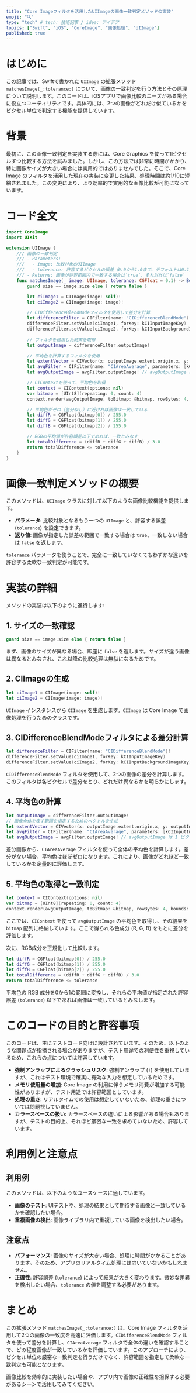 ```yaml
---
title: "Core Imageフィルタを活用したUIImageの画像一致判定メソッドの実装"
emoji: "🔍"
type: "tech" # tech: 技術記事 / idea: アイデア
topics: ["Swift", "iOS", "CoreImage", "画像処理", "UIImage"]
published: true
---
```


# はじめに

この記事では、Swiftで書かれた `UIImage` の拡張メソッド `matchesImage(_:tolerance:)` について、画像の一致判定を行う方法とその原理について説明します。このコードは、iOSアプリで画像比較のニーズがある場合に役立つユーティリティです。具体的には、2つの画像がどれだけ似ているかをピクセル単位で判定する機能を提供しています。

# 背景

最初に、この画像一致判定を実装する際には、Core Graphics を使って1ピクセルずつ比較する方法を試みました。しかし、この方法では非常に時間がかかり、特に画像サイズが大きい場合には実用的ではありませんでした。そこで、Core Image のフィルタを活用した現在の実装に変更した結果、処理時間は約1/10に短縮されました。この変更により、より効率的で実用的な画像比較が可能になっています。

# コード全文

```swift
import CoreImage
import UIKit

extension UIImage {
    /// 画像の一致判定
    /// - Parameters:
    ///   - image: 比較対象のUIImage
    ///   - tolerance: 許容するピクセルの誤差（0.0から1.0まで、デフォルトは0.1）
    /// - Returns: 画像が許容範囲内で一致する場合は`true`、それ以外は`false`
    func matchesImage(_ image: UIImage, tolerance: CGFloat = 0.1) -> Bool {
        guard size == image.size else { return false }

        let ciImage1 = CIImage(image: self)!
        let ciImage2 = CIImage(image: image)!

        // CIDifferenceBlendModeフィルタを使用して差分を計算
        let differenceFilter = CIFilter(name: "CIDifferenceBlendMode")!
        differenceFilter.setValue(ciImage1, forKey: kCIInputImageKey)
        differenceFilter.setValue(ciImage2, forKey: kCIInputBackgroundImageKey)
      
        // フィルタを適用した結果を取得
        let outputImage = differenceFilter.outputImage!

        // 平均色を計算するフィルタを使用
        let extentVector = CIVector(x: outputImage.extent.origin.x, y: outputImage.extent.origin.y, z: outputImage.extent.size.width, w: outputImage.extent.size.height)
        let avgFilter = CIFilter(name: "CIAreaAverage", parameters: [kCIInputImageKey: outputImage, kCIInputExtentKey: extentVector])!
        let avgOutputImage = avgFilter.outputImage! // avgOutputImage は 1 ピクセルに圧縮された平均色の画像です

        // CIContextを使って、平均色を取得
        let context = CIContext(options: nil)
        var bitmap = [UInt8](repeating: 0, count: 4)
        context.render(avgOutputImage, toBitmap: &bitmap, rowBytes: 4, bounds: CGRect(x: 0, y: 0, width: 1, height: 1), format: .RGBA8, colorSpace: nil)

        // 平均色がゼロ（差分なし）に近ければ画像は一致している
        let diffR = CGFloat(bitmap[0]) / 255.0
        let diffG = CGFloat(bitmap[1]) / 255.0
        let diffB = CGFloat(bitmap[2]) / 255.0

        // RGBの平均値が許容誤差以下であれば、一致とみなす
        let totalDifference = (diffR + diffG + diffB) / 3.0
        return totalDifference <= tolerance
    }
}
```

# 画像一致判定メソッドの概要

このメソッドは、`UIImage` クラスに対して以下のような画像比較機能を提供します。

- **パラメータ**: 比較対象となるもう一つの `UIImage` と、許容する誤差 (`tolerance`) を設定できます。
- **返り値**: 画像が指定した誤差の範囲で一致する場合は `true`、一致しない場合は `false` を返します。

`tolerance` パラメータを使うことで、完全に一致していなくてもわずかな違いを許容する柔軟な一致判定が可能です。

# 実装の詳細

メソッドの実装は以下のように進行します:

## 1. サイズの一致確認

```swift
guard size == image.size else { return false }
```

まず、画像のサイズが異なる場合、即座に `false` を返します。サイズが違う画像は異なるとみなされ、これ以降の比較処理は無駄になるためです。

## 2. CIImageの生成

```swift
let ciImage1 = CIImage(image: self)!
let ciImage2 = CIImage(image: image)!
```

`UIImage` インスタンスから `CIImage` を生成します。`CIImage` は Core Image で画像処理を行うためのクラスです。

## 3. CIDifferenceBlendModeフィルタによる差分計算

```swift
let differenceFilter = CIFilter(name: "CIDifferenceBlendMode")!
differenceFilter.setValue(ciImage1, forKey: kCIInputImageKey)
differenceFilter.setValue(ciImage2, forKey: kCIInputBackgroundImageKey)
```

`CIDifferenceBlendMode` フィルタを使用して、2つの画像の差分を計算します。このフィルタは各ピクセルで差分をとり、どれだけ異なるかを明らかにします。

## 4. 平均色の計算

```swift
let outputImage = differenceFilter.outputImage!
// 画像全体を表す範囲を指定するためのベクトルを生成
let extentVector = CIVector(x: outputImage.extent.origin.x, y: outputImage.extent.origin.y, z: outputImage.extent.size.width, w: outputImage.extent.size.height)
let avgFilter = CIFilter(name: "CIAreaAverage", parameters: [kCIInputImageKey: outputImage, kCIInputExtentKey: extentVector])!
let avgOutputImage = avgFilter.outputImage! // avgOutputImage は 1 ピクセルに圧縮された平均色の画像です
```

差分画像から、`CIAreaAverage` フィルタを使って全体の平均色を計算します。差分がない場合、平均色はほぼゼロになります。これにより、画像がどれほど一致しているかを定量的に評価します。

## 5. 平均色の取得と一致判定

```swift
let context = CIContext(options: nil)
var bitmap = [UInt8](repeating: 0, count: 4)
context.render(avgOutputImage, toBitmap: &bitmap, rowBytes: 4, bounds: CGRect(x: 0, y: 0, width: 1, height: 1), format: .RGBA8, colorSpace: nil)
```

ここでは、`CIContext` を使って `avgOutputImage` の平均色を取得し、その結果を `bitmap` 配列に格納しています。ここで得られる色成分 (R, G, B) をもとに差分を評価します。

次に、RGB成分を正規化して比較します。

```swift
let diffR = CGFloat(bitmap[0]) / 255.0
let diffG = CGFloat(bitmap[1]) / 255.0
let diffB = CGFloat(bitmap[2]) / 255.0
let totalDifference = (diffR + diffG + diffB) / 3.0
return totalDifference <= tolerance
```

平均色の RGB 成分を0から1の範囲に変換し、それらの平均値が指定された許容誤差 (`tolerance`) 以下であれば画像は一致しているとみなします。

# このコードの目的と許容事項

このコードは、主にテストコード向けに設計されています。そのため、以下のような問題点が指摘される場合がありますが、テスト用途での利便性を重視しているため、これらの点については許容しています。

- **強制アンラップによるクラッシュリスク**: 強制アンラップ (`!`) を使用していますが、これはテスト環境で確実に有効な入力を想定しているためです。
- **メモリ使用量の増加**: Core Image の利用に伴うメモリ消費が増加する可能性がありますが、テスト用途では許容範囲としています。
- **処理の重さ**: リアルタイムでの使用は想定していないため、処理の重さについては問題視していません。
- **カラースペースの扱い**: カラースペースの違いによる影響がある場合もありますが、テストの目的上、それほど厳密な一致を求めていないため、許容しています。

# 利用例と注意点

## 利用例

このメソッドは、以下のようなユースケースに適しています。

- **画像のテスト**: UIテストや、処理の結果として期待する画像と一致しているかを確認したい場合。
- **重複画像の検出**: 画像ライブラリ内で重複している画像を検出したい場合。

## 注意点

- **パフォーマンス**: 画像のサイズが大きい場合、処理に時間がかかることがあります。そのため、アプリのリアルタイム処理には向いていないかもしれません。
- **正確性**: 許容誤差 (`tolerance`) によって結果が大きく変わります。微妙な差異を検出したい場合、`tolerance` の値を調整する必要があります。

# まとめ

この拡張メソッド `matchesImage(_:tolerance:)` は、Core Image フィルタを活用して2つの画像の一致度を高速に評価します。`CIDifferenceBlendMode` フィルタを使って差分を計算し、`CIAreaAverage` フィルタで全体の違いを確認することで、どの程度画像が一致しているかを評価しています。このアプローチにより、ピクセル単位の厳密な一致判定を行うだけでなく、許容範囲を指定して柔軟な一致判定も可能となります。

画像比較を効率的に実装したい場合や、アプリ内で画像の正確性を担保する必要があるシーンで活用してみてください。
